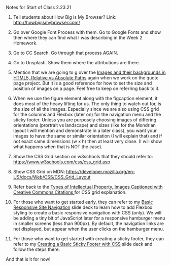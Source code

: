 Notes for Start of Class 2.23.21

1. Tell students about How Big is My Browser? Link: http://howbigismybrowser.com/

2. Go over Google Font Process with them. Go to Google Fonts and show then where they can find what I was describing in the Week 2 Homework.

3. Go to CC Search. Go through that process AGAIN.

4. Go to Unsplash. Show them where the attributions are there.

5. Mention that we are going to g  over the  [Images and their backgrounds in HTML5, Relative vs Absolute Paths](https://github.com/interglobalmedia/image-backgrounds-rel-abs-paths) again when we work on the quote page project. But it is a good reference for how to set the size and position of images on a page. Feel free to keep on referring back to it.

6. When we use the figure element along with the figcaption element, it does most of the heavy lifting for us. The only thing to watch out for, is the size of all the images. Especially since we are also using CSS grid for the columns and Flexbox (later on) for the navigation menu and the sticky footer. Unless you are purposely choosing images of differing orientations (prortrait vs landscape) and sizes (like for the Mondrian layout I will mention and demonstrate in a later class), you want your images to have the same or similar orientation (I will explain that) and if not exact same dimensions (w x h) then at least very close. (I will show what happens when that is NOT the case).

7. Show the CSS Grid section on w3schools that they should refer to: https://www.w3schools.com/css/css_grid.asp

8. Show CSS Grid on MDN: https://developer.mozilla.org/en-US/docs/Web/CSS/CSS_Grid_Layout

9. Refer back to the [Types of Intellectual Property, Images Captioned with Creative Commons Citations ](https://github.com/interglobalmedia/types-of-intellectual-property/blob/master/types-of-intellectual-property.md) for CSS grid explanation.

10. For those who want to get started early, they can refer to my [Basic Responsive Site Navigation](https://github.com/interglobalmedia/basic-responsive-navigation/blob/master/basic-responsive-navigation.md) slide deck to learn how to add Flexbox styling to create a basic responsive navigation with CSS (only). We will be adding a tiny bit of JavaScript later for a responsive hamburger menu in smaller screens (less than 900px). By default, the navigation links are not displayed, but appear when the user clicks on the hamburger menu.

11. For those who want to get started with creating a sticky footer, they can refer to my [Creating a Basic Sticky Footer with CSS](https://github.com/interglobalmedia/basic-sticky-footer/blob/master/basic-sticky-footer.md) slide deck and follow the steps there.

And that is it for now!
